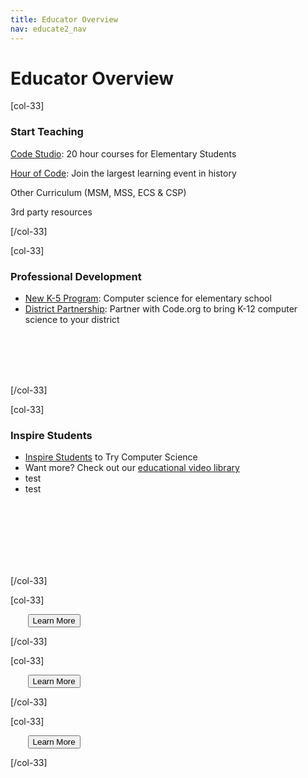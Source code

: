 ```yaml
---
title: Educator Overview
nav: educate2_nav
---
```


# Educator Overview

[col-33]

### Start Teaching

[Code Studio](http://studio.code.org/): 20 hour courses for Elementary Students

[Hour of Code](http://hourofcode.com): Join the largest learning event in history

Other Curriculum (MSM, MSS, ECS & CSP)

3rd party resources 

[/col-33]

[col-33]

### Professional Development

- [New K-5 Program](http://code.org/educate/k5): Computer science for elementary school
- [District Partnership](http://code.org/educate/districts): Partner with Code.org to bring K-12 computer science to your district

<br/>
<br/>
<br/>
<br/>

[/col-33]

[col-33]

### Inspire Students

- [Inspire Students](http://code.org/educate/inspire) to Try Computer Science
- Want more? Check out our [educational video library](http://code.org/educate/videos)
- test
- test

<br/>
<br/>
<br/>
<br/>
<br/>
<br/>

[/col-33]


[col-33]

&nbsp;&nbsp;&nbsp;&nbsp;&nbsp;&nbsp;
[<button>Learn More</button>](/start)

[/col-33]

[col-33]

&nbsp;&nbsp;&nbsp;&nbsp;&nbsp;&nbsp;
[<button>Learn More</button>](/profdev)

[/col-33]

[col-33]

&nbsp;&nbsp;&nbsp;&nbsp;&nbsp;&nbsp;
[<button>Learn More</button>](/inspire)

[/col-33]

<p style="clear:both">&nbsp;</p>

<br />
<br />

